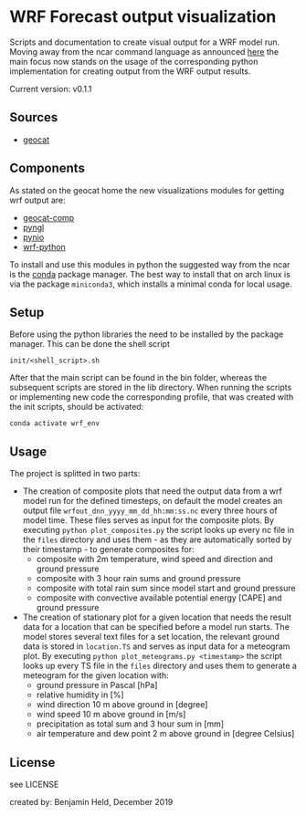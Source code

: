# WRF Forecast output visualization

Scripts and documentation to create visual output for a WRF model run.
Moving away from the ncar command language as announced [here](http://www.ncl.ucar.edu/Document/Pivot_to_Python/september_2019_update.shtml)
the main focus now stands on the usage of the corresponding python implementation for creating output from the WRF output results.

Current version: v0.1.1

## Sources
* [geocat](https://geocat.ucar.edu/pages/software.html)

## Components
As stated on the geocat home the new visualizations modules for getting wrf output are:
* [geocat-comp](https://github.com/NCAR/geocat-comp)
* [pyngl](https://github.com/NCAR/pyngl)
* [pynio](https://github.com/NCAR/pynio)
* [wrf-python](https://github.com/NCAR/wrf-python)

To install and use this modules in python the suggested way from the ncar is the [conda](https://conda.io/en/latest/)
package manager. The best way to install that on arch linux is via the package `miniconda3`, which installs a minimal conda
for local usage.

## Setup
Before using the python libraries the need to be installed by the package manager. This can be done the shell script
```
init/<shell_script>.sh
```
After that the main script can be found in the bin folder, whereas the subsequent scripts are stored in the lib directory.
When running the scripts or implementing new code the corresponding profile, that was created with the init scripts, should be activated:
```
conda activate wrf_env
```

## Usage
The project is splitted in two parts:
* The creation of composite plots that need the output data from a wrf model run for the defined timesteps, on default the model
  creates an output file `wrfout_dnn_yyyy_mm_dd_hh:mm:ss.nc` every three hours of model time. These files serves as input for the composite plots.
  By executing `python plot_composites.py` the script looks up every nc file in the `files` directory and uses them - as they are automatically sorted
  by their timestamp - to generate composites for:
    * composite with 2m temperature, wind speed and direction and ground pressure
    * composite with 3 hour rain sums and ground pressure
    * composite with total rain sum since model start and ground pressure
    * composite with convective available potential energy [CAPE] and ground pressure
* The creation of stationary plot for a given location that needs the result data for a location that can be specified before a model run starts.
  The model stores several text files for a set location, the relevant ground data is stored in `location.TS` and serves as input data for a 
  meteogram plot. By executing `python plot_meteograms.py <timestamp>` the script looks up every TS file in the `files` directory and uses them to 
  generate a meteogram for the given location with:
    * ground pressure in Pascal [hPa]
    * relative humidity in [%]
    * wind direction 10 m above ground in [degree]
    * wind speed 10 m above ground in [m/s]
    * precipitation as total sum and 3 hour sum in [mm]
    * air temperature and dew point 2 m above ground in [degree Celsius]

## License
see LICENSE

created by: Benjamin Held, December 2019
